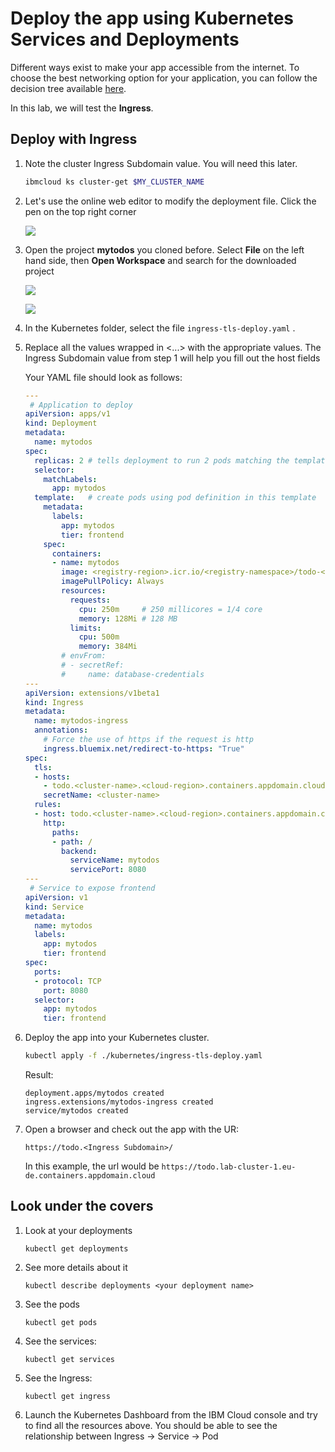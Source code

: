 # Deploy the app using Kubernetes Services and Deployments

Different ways exist to make your app accessible from the internet. To choose the best networking option for your application, you can follow the decision tree available [here](https://cloud.ibm.com/docs/containers/cs_network_planning.html#planning).

In this lab, we will test the **Ingress**.

## Deploy with Ingress

1. Note the cluster Ingress Subdomain value. You will need this later.
    ```sh
    ibmcloud ks cluster-get $MY_CLUSTER_NAME
    ```

1. Let's use the online web editor to modify the deployment file. Click the pen on the top right corner

    ![](./images/cloudshell-ide-shortcut.png)

1. Open the project **mytodos** you cloned before. Select **File** on the left hand side, then **Open Workspace** and search for the downloaded project

    ![](./images/cloudshell-ide-open.png)

    ![](./images/cloudshell-ide-view.png)

1. In the Kubernetes folder, select the file `ingress-tls-deploy.yaml` .

1. Replace all the values wrapped in <...> with the appropriate values. The Ingress Subdomain value from step 1 will help you fill out the host fields

    Your YAML file should look as follows:
    ```yaml
    ---
     # Application to deploy
    apiVersion: apps/v1
    kind: Deployment
    metadata:
      name: mytodos
    spec:
      replicas: 2 # tells deployment to run 2 pods matching the template
      selector:
        matchLabels:
          app: mytodos
      template:   # create pods using pod definition in this template
        metadata:
          labels:
            app: mytodos
            tier: frontend
        spec:
          containers:
          - name: mytodos
            image: <registry-region>.icr.io/<registry-namespace>/todo-<lastname>:1.0
            imagePullPolicy: Always
            resources:
              requests:
                cpu: 250m     # 250 millicores = 1/4 core
                memory: 128Mi # 128 MB
              limits:
                cpu: 500m
                memory: 384Mi
            # envFrom:
            # - secretRef:
            #     name: database-credentials
    ---
    apiVersion: extensions/v1beta1
    kind: Ingress
    metadata:
      name: mytodos-ingress
      annotations:
        # Force the use of https if the request is http
        ingress.bluemix.net/redirect-to-https: "True"
    spec:
      tls:
      - hosts:
        - todo.<cluster-name>.<cloud-region>.containers.appdomain.cloud
        secretName: <cluster-name>
      rules:
      - host: todo.<cluster-name>.<cloud-region>.containers.appdomain.cloud
        http:
          paths:
          - path: /
            backend:
              serviceName: mytodos
              servicePort: 8080
    ---
     # Service to expose frontend
    apiVersion: v1
    kind: Service
    metadata:
      name: mytodos
      labels:
        app: mytodos
        tier: frontend
    spec:
      ports:
      - protocol: TCP
        port: 8080
      selector:
        app: mytodos
        tier: frontend
    ```

1. Deploy the app into your Kubernetes cluster.
    ```sh
    kubectl apply -f ./kubernetes/ingress-tls-deploy.yaml
    ```
    Result:
    ```
    deployment.apps/mytodos created
    ingress.extensions/mytodos-ingress created
    service/mytodos created   
    ```

1. Open a browser and check out the app with the UR:
    ```
    https://todo.<Ingress Subdomain>/
    ```
    In this example, the url would be ```https://todo.lab-cluster-1.eu-de.containers.appdomain.cloud```

## Look under the covers

1. Look at your deployments
    ```
    kubectl get deployments
    ```
2. See more details about it
    ```
    kubectl describe deployments <your deployment name>
    ```
3. See the pods
    ```
    kubectl get pods
    ```
4. See the services:
    ```
    kubectl get services
    ```
5. See the Ingress:
    ```
    kubectl get ingress
    ```
6. Launch the Kubernetes Dashboard from the IBM Cloud console and try to find all the resources above. You should be able to see the relationship between Ingress -> Service -> Pod
